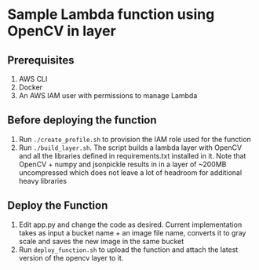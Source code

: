 # Sample Lambda function using OpenCV in layer
## Prerequisites
1.  AWS CLI
2. Docker
3. An AWS IAM user with permissions to manage Lambda

## Before deploying the function
1. Run `./create_profile.sh` to provision the IAM role used for the function
2. Run `./build_layer.sh`. The script builds a lambda layer with OpenCV and all the libraries defined in requirements.txt installed in it. Note that OpenCV + numpy and jsonpickle results in in a layer of ~200MB uncompressed which does not leave a lot of headroom for additional  heavy libraries

## Deploy the Function
1. Edit app.py and change the code as desired. Current implementation takes as input a bucket name + an image file name, converts it to gray scale and saves the new image in the same bucket
2. Run `deploy_function.sh` to upload the function and attach the latest version of the opencv layer to it.
